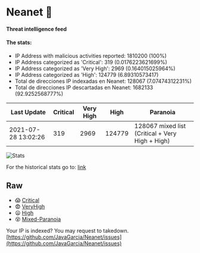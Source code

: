 # Neanet :hocho:
#### Threat intelligence feed
#### The stats:

- IP Address with malicious activities reported: 1810200 (100%)
- IP Address categorized as 'Critical':  319 (0.0176223621699%)
- IP Address categorized as 'Very High':  2969 (0.164015025964%)
- IP Address categorized as 'High':  124779 (6.89310573417)
- Total de direcciones IP indexadas en Neanet:  128067 (7.07474312231%)
- Total de direcciones IP descartadas en Neanet:  1682133 (92.9252568777%)

| Last Update | Critical | Very High | High | Paranoia |
| --- | --- | --- | --- | --- |
| 2021-07-28 13:02:26 | 319 | 2969 | 124779 | 128067 mixed list (Critical + Very High + High)|

![Stats](https://docs.google.com/spreadsheets/d/e/2PACX-1vSnaNMIXVabIpDJjufMlzH7poXnshF3mgd8Is1g9ytUEzVsP5my4Trn8f-xkoLLQ38xpL3HtmUexLo6/pubchart?oid=501124687&format=image)

For the historical stats go to: [link](/stats.csv)
## Raw
- :scream: [Critical](https://raw.githubusercontent.com/JavaGarcia/Neanet/master/blacklists/neanet_critical.txt)
- :fearful: [VeryHigh](https://raw.githubusercontent.com/JavaGarcia/Neanet/master/blacklists/neanet_veryHigh.txtt)
- :frowning: [High](https://raw.githubusercontent.com/JavaGarcia/Neanet/master/blacklists/neanet_high.txt)
- :dizzy_face: [Mixed-Paranoia](https://raw.githubusercontent.com/JavaGarcia/Neanet/master/blacklists/neanet_all.txt)


Your IP is indexed? You may request to takedown. [https://github.com/JavaGarcia/Neanet/issues](https://github.com/JavaGarcia/Neanet/issues)





















































































































































































































































































































































































































































































































































































































































































































































































































































































































































































































































































































































































































































































































































































































































































































































































































































































































































































































































































































































































































































































































































































































































































































































































































































































































































































































































































































































































































































































































































































































































































































































































































































































































































































































































































































































































































































































































































































































































































































































































































































































































































































































































































































































































































































































































































































































































































































































































































































































































































































































































































































































































































































































































































































































































































































































































































































































































































































































































































































































































































































































































































































































































































































































































































































































































































































































































































































































































































































































































































































































































































































































































































































































































































































































































































































































































































































































































































































































































































































































































































































